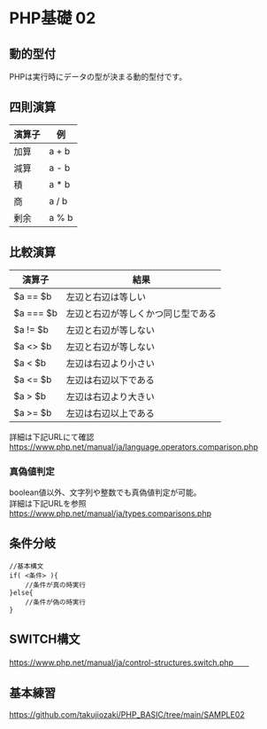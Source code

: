 # PHP基礎 02

## 動的型付
PHPは実行時にデータの型が決まる動的型付です。

## 四則演算
|  演算子  |  例  |
| ---- | ---- |
|  加算  |  a + b  |
|  減算  |  a - b  |
|  積  |  a * b  |
|  商  |  a / b  |
|  剰余  |  a % b  |

## 比較演算
|  演算子  |  結果  |
| ---- | ---- |
|  $a == $b  |  左辺と右辺は等しい  |
|  $a === $b  |  左辺と右辺が等しくかつ同じ型である  |
|  $a != $b  |  左辺と右辺が等しない  |
|  $a <> $b  |  左辺と右辺が等しない  |
|  $a < $b  |  左辺は右辺より小さい  |
|  $a <= $b  |  左辺は右辺以下である  |
|  $a > $b  |  左辺は右辺より大きい  |
|  $a >= $b  |  左辺は右辺以上である  |

詳細は下記URLにて確認  
https://www.php.net/manual/ja/language.operators.comparison.php

### 真偽値判定
boolean値以外、文字列や整数でも真偽値判定が可能。  
詳細は下記URLを参照  
https://www.php.net/manual/ja/types.comparisons.php  

## 条件分岐
```
//基本構文
if( <条件> ){
    //条件が真の時実行
}else{
    //条件が偽の時実行
}
```

## SWITCH構文
https://www.php.net/manual/ja/control-structures.switch.php　　

## 基本練習
https://github.com/takujiozaki/PHP_BASIC/tree/main/SAMPLE02
